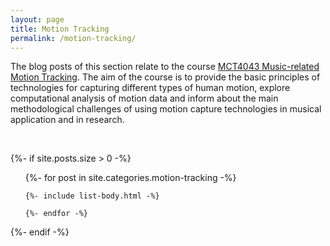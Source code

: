 ```yaml
---
layout: page
title: Motion Tracking
permalink: /motion-tracking/
---
```


The blog posts of this section relate to the course [MCT4043 Music-related Motion Tracking](https://www.uio.no/studier/emner/hf/imv/MCT4043). The aim of the course is to provide the basic principles of technologies for capturing different types of human motion, explore computational analysis of motion data and inform about the main methodological challenges of using motion capture technologies in musical application and in research.

<br />

{%- if site.posts.size > 0 -%}

  <!-- <h2 class="post-list-heading">{{ page.list_title | default: "Posts" }}</h2> -->
  <ul class="post-list">
    {%- for post in site.categories.motion-tracking -%}

    {%- include list-body.html -%}

    {%- endfor -%}

  </ul>
  {%- endif -%}
